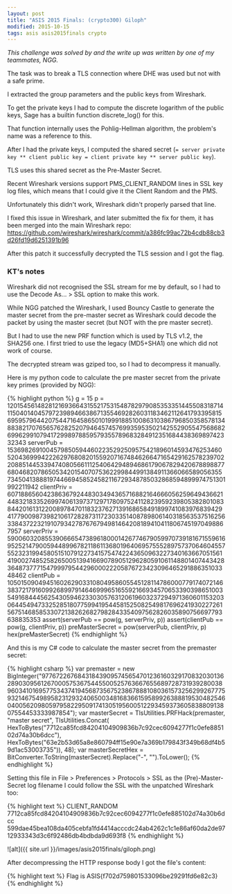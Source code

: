 ```yaml
---
layout: post
title: "ASIS 2015 Finals: (crypto300) Giloph"
modified: 2015-10-15
tags: asis asis2015finals crypto
---
```


*This challenge was solved by and the write up was written by one of my teammates, NGG.*

The task was to break a TLS connection where DHE was used but not with a safe prime.

I extracted the group parameters and the public keys from Wireshark.

To get the private keys I had to compute the discrete logarithm of the public keys, Sage has a builtin function discrete_log() for this.

That function internally uses the Pohlig-Hellman algorithm, the problem's name was a reference to this.

After I had the private keys, I computed the shared secret (```= server private key ** client public key = client private key ** server public key```).

TLS uses this shared secret as the Pre-Master Secret.

Recent Wireshark versions support PMS_CLIENT_RANDOM lines in SSL key log files, which means that I could give it the Client Random and the PMS.

Unfortunately this didn't work, Wireshark didn't properly parsed that line.

I fixed this issue in Wireshark, and later submitted the fix for them, it has been merged into the main Wireshark repo: <https://github.com/wireshark/wireshark/commit/a386fc99ac72b4cdb88cb3d26fd19d6251391b96>

After this patch it successfully decrypted the TLS session and I got the flag.

### KT's notes

Wireshark did not recognised the SSL stream for me by default, so I had to use the Decode As... > SSL option to make this work.

While NGG patched the Wireshark, I used Bouncy Castle to generate the master secret from the pre-master secret as Wireshark could decode the packet by using the master secret (but NOT with the pre master secret).

But I had to use the new PRF function which is used by TLS v1.2, the SHA256 one. I first tried to use the legacy (MD5+SHA1) one which did not work of course.

The decrypted stream was gziped too, so I had to decompress it manually.

Here is my python code to calculate the pre master secret from the private key primes (provided by NGG):

{% highlight python %}
g = 15
p = 120154561482812169366431552175315487829790853533514455083187141150401404579723989466386713554692826031183462112641793395815695957964420754471645865010199918851008631038679685035857813488382170765657628252079464574576993595350214255290554756868269962991079417299897885957935578968328491235168443836989742332343
serverPub = 15369826910045798505944602235292509575421896014593476253460520436999422262976808201559207167484626647165429162578239702208851445339474080566111254064294894686179067829420678898877680468207865053420154070753622998449913849113660665890563557345041388819744669458524582116729348785032868594899974751301992211942
clientPriv = 60718865604238636792448303494365716882164666056259649436621448321833526997406139737129717809752411282395923980538280108384420161312200897847011832376271391686584918997410839768394294177900987398210617282873117230335140878980614031856353751625633843722321910793427876767949814642081894104118067451970498867957
serverPriv = 59006032085539066654738961800014267746790599707391816715596169525214790059448996782118611368019640695755528975737064604557552323199458051510791227341575474224365096322734016366705156141900274852582650051394166907890512962805910611488014074434283648737771547999795442960002220587672342309646529188635103348462
clientPub = 105015090494516026290331080495860554512811478600077917407214638372179160992689979146469996516559216693457065339039865100354916844456254305946233030576312061960323729497136060115320306445494733252851807759941954458152508254981769624193022726156751468585330721382626827982843354097562826035890756697793638835353
assert(serverPub == pow(g, serverPriv, p))
assert(clientPub == pow(g, clientPriv, p))
preMasterSecret = pow(serverPub, clientPriv, p)
hex(preMasterSecret)
{% endhighlight %}

And this is my C# code to calculate the master secret from the premaster secret:

{% highlight csharp %}
var premaster = new BigInteger("97767226768431843909574565470123616032917083203013628903095612670005753675445500525763667655689728731939280038960341016957753437419456873567523867888108036157325629926777593214675498958231293240650034816836615958992638881953048254604005620980597958229509174130519560051229345937360583880913807554453333987854");
var masterSecret = TlsUtilities.PRFHack(premaster, "master secret", TlsUtilities.Concat(
    HexToBytes("7712ca85fcd84204104909836b7c92cec6094277f1c0efe885102d74a30b6dcc"), 
    HexToBytes("63e2b53d65a8e860794ff15e90e7a369b179843f349b68df4b59d1ac53003735")), 48);
var masterSecretHex = BitConverter.ToString(masterSecret).Replace("-", "").ToLower();
{% endhighlight %}

Setting this file in File > Preferences > Protocols > SSL as the (Pre)-Master-Secret log filename I could follow the SSL with the unpatched Wireshark too:

{% highlight text %}
CLIENT_RANDOM 7712ca85fcd84204104909836b7c92cec6094277f1c0efe885102d74a30b6dcc 599dae45bea108da405cebfa1fd4414acccdc24ab4262c1c1e86af60da2de9712933343d3c6f92486db4bdbda9d693f8
{% endhighlight %}

![alt]({{ site.url }}/images/asis2015finals/giloph.png) 

After decompressing the HTTP response body I got the file's content:

{% highlight text %}
Flag is ASIS{f702d759801533096be29291fd6e82c3}
{% endhighlight %}